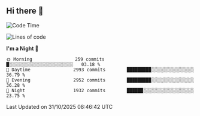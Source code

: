 ## Hi there 👋

<!--
**Wangmerlyn/Wangmerlyn** is a ✨ _special_ ✨ repository because its `README.md` (this file) appears on your GitHub profile.

Here are some ideas to get you started:

- 🔭 I’m currently working on ...
- 🌱 I’m currently learning ...
- 👯 I’m looking to collaborate on ...
- 🤔 I’m looking for help with ...
- 💬 Ask me about ...
- 📫 How to reach me: ...
- 😄 Pronouns: ...
- ⚡ Fun fact: ...
-->
<!--START_SECTION:waka-->
![Code Time](http://img.shields.io/badge/Code%20Time-586%20hrs%204%20mins-blue)

![Lines of code](https://img.shields.io/badge/From%20Hello%20World%20I%27ve%20Written-48.8%20million%20lines%20of%20code-blue)

**I'm a Night 🦉** 

```text
🌞 Morning                259 commits         █░░░░░░░░░░░░░░░░░░░░░░░░   03.18 % 
🌆 Daytime                2993 commits        █████████░░░░░░░░░░░░░░░░   36.79 % 
🌃 Evening                2952 commits        █████████░░░░░░░░░░░░░░░░   36.28 % 
🌙 Night                  1932 commits        ██████░░░░░░░░░░░░░░░░░░░   23.75 % 
```



 Last Updated on 31/10/2025 08:46:42 UTC
<!--END_SECTION:waka-->
